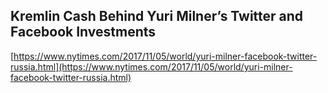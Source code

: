 ## Kremlin Cash Behind Yuri Milner’s Twitter and Facebook Investments
  
  [https://www.nytimes.com/2017/11/05/world/yuri-milner-facebook-twitter-russia.html](https://www.nytimes.com/2017/11/05/world/yuri-milner-facebook-twitter-russia.html)